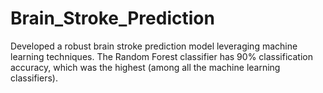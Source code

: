 # Brain_Stroke_Prediction
Developed a robust brain stroke prediction model leveraging machine learning techniques. The Random Forest classifier has 90% classification accuracy, which was the highest (among all the machine learning classifiers).
